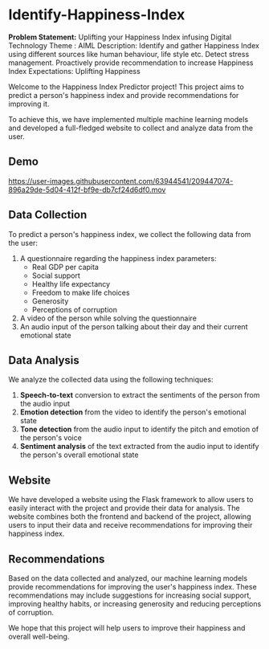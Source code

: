 # Identify-Happiness-Index

**Problem Statement:** Uplifting your Happiness Index infusing Digital Technology Theme : AIML Description: Identify and gather Happiness Index using different sources like human behaviour, life style etc. Detect stress management. Proactively provide recommendation to increase Happiness Index Expectations: Uplifting Happiness

Welcome to the Happiness Index Predictor project! This project aims to predict a person's happiness index and provide recommendations for improving it.

To achieve this, we have implemented multiple machine learning models and developed a full-fledged website to collect and analyze data from the user.

## Demo

https://user-images.githubusercontent.com/63944541/209447074-896a29de-5d04-412f-bf9e-db7cf24d6df0.mov

## Data Collection
To predict a person's happiness index, we collect the following data from the user:

1. A questionnaire regarding the happiness index parameters:
    * Real GDP per capita
    * Social support
    * Healthy life expectancy
    * Freedom to make life choices
    * Generosity
    * Perceptions of corruption
2. A video of the person while solving the questionnaire
3. An audio input of the person talking about their day and their current emotional state

## Data Analysis
We analyze the collected data using the following techniques:

1. **Speech-to-text** conversion to extract the sentiments of the person from the audio input
2. **Emotion detection** from the video to identify the person's emotional state
3. **Tone detection** from the audio input to identify the pitch and emotion of the person's voice
4. **Sentiment analysis** of the text extracted from the audio input to identify the person's overall emotional state

## Website
We have developed a website using the Flask framework to allow users to easily interact with the project and provide their data for analysis. The website combines both the frontend and backend of the project, allowing users to input their data and receive recommendations for improving their happiness index.

## Recommendations
Based on the data collected and analyzed, our machine learning models provide recommendations for improving the user's happiness index. These recommendations may include suggestions for increasing social support, improving healthy habits, or increasing generosity and reducing perceptions of corruption.

We hope that this project will help users to improve their happiness and overall well-being.
